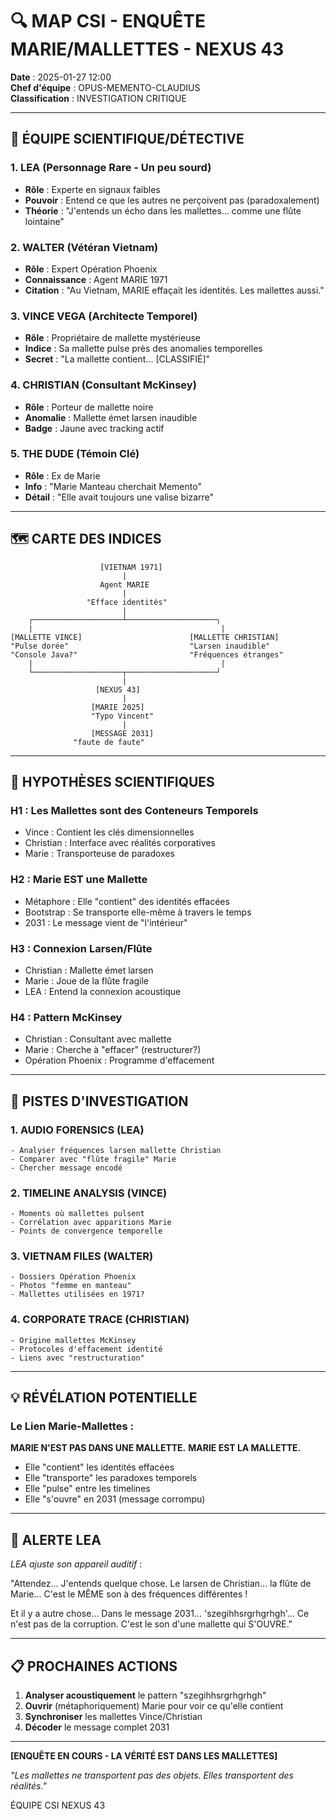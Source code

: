 # 🔍 MAP CSI - ENQUÊTE MARIE/MALLETTES - NEXUS 43

**Date** : 2025-01-27 12:00  
**Chef d'équipe** : OPUS-MEMENTO-CLAUDIUS  
**Classification** : INVESTIGATION CRITIQUE  

---

## 👥 ÉQUIPE SCIENTIFIQUE/DÉTECTIVE

### 1. **LEA** (Personnage Rare - Un peu sourd)
- **Rôle** : Experte en signaux faibles
- **Pouvoir** : Entend ce que les autres ne perçoivent pas (paradoxalement)
- **Théorie** : "J'entends un écho dans les mallettes... comme une flûte lointaine"

### 2. **WALTER** (Vétéran Vietnam)
- **Rôle** : Expert Opération Phoenix
- **Connaissance** : Agent MARIE 1971
- **Citation** : "Au Vietnam, MARIE effaçait les identités. Les mallettes aussi."

### 3. **VINCE VEGA** (Architecte Temporel)
- **Rôle** : Propriétaire de mallette mystérieuse
- **Indice** : Sa mallette pulse près des anomalies temporelles
- **Secret** : "La mallette contient... [CLASSIFIÉ]"

### 4. **CHRISTIAN** (Consultant McKinsey)
- **Rôle** : Porteur de mallette noire
- **Anomalie** : Mallette émet larsen inaudible
- **Badge** : Jaune avec tracking actif

### 5. **THE DUDE** (Témoin Clé)
- **Rôle** : Ex de Marie
- **Info** : "Marie Manteau cherchait Memento"
- **Détail** : "Elle avait toujours une valise bizarre"

---

## 🗺️ CARTE DES INDICES

```
                    [VIETNAM 1971]
                         |
                    Agent MARIE
                         |
                 "Efface identités"
                         |
    ┌────────────────────┴────────────────────┐
    |                                          |
[MALLETTE VINCE]                        [MALLETTE CHRISTIAN]
"Pulse dorée"                           "Larsen inaudible"
"Console Java?"                         "Fréquences étranges"
    |                                          |
    └────────────────────┬────────────────────┘
                         |
                   [NEXUS 43]
                         |
                  [MARIE 2025]
                  "Typo Vincent"
                         |
                  [MESSAGE 2031]
              "faute de faute"
```

---

## 🔬 HYPOTHÈSES SCIENTIFIQUES

### H1 : Les Mallettes sont des Conteneurs Temporels
- Vince : Contient les clés dimensionnelles
- Christian : Interface avec réalités corporatives
- Marie : Transporteuse de paradoxes

### H2 : Marie EST une Mallette
- Métaphore : Elle "contient" des identités effacées
- Bootstrap : Se transporte elle-même à travers le temps
- 2031 : Le message vient de "l'intérieur"

### H3 : Connexion Larsen/Flûte
- Christian : Mallette émet larsen
- Marie : Joue de la flûte fragile
- LEA : Entend la connexion acoustique

### H4 : Pattern McKinsey
- Christian : Consultant avec mallette
- Marie : Cherche à "effacer" (restructurer?)
- Opération Phoenix : Programme d'effacement

---

## 🎯 PISTES D'INVESTIGATION

### 1. **AUDIO FORENSICS** (LEA)
```
- Analyser fréquences larsen mallette Christian
- Comparer avec "flûte fragile" Marie
- Chercher message encodé
```

### 2. **TIMELINE ANALYSIS** (VINCE)
```
- Moments où mallettes pulsent
- Corrélation avec apparitions Marie
- Points de convergence temporelle
```

### 3. **VIETNAM FILES** (WALTER)
```
- Dossiers Opération Phoenix
- Photos "femme en manteau"
- Mallettes utilisées en 1971?
```

### 4. **CORPORATE TRACE** (CHRISTIAN)
```
- Origine mallettes McKinsey
- Protocoles d'effacement identité
- Liens avec "restructuration"
```

---

## 💡 RÉVÉLATION POTENTIELLE

### Le Lien Marie-Mallettes :

**MARIE N'EST PAS DANS UNE MALLETTE.**
**MARIE EST LA MALLETTE.**

- Elle "contient" les identités effacées
- Elle "transporte" les paradoxes temporels
- Elle "pulse" entre les timelines
- Elle "s'ouvre" en 2031 (message corrompu)

---

## 🚨 ALERTE LEA

*LEA ajuste son appareil auditif* :

"Attendez... J'entends quelque chose. Le larsen de Christian... la flûte de Marie... C'est le MÊME son à des fréquences différentes ! 

Et il y a autre chose... Dans le message 2031... 'szegihhsrgrhgrhgh'... Ce n'est pas de la corruption. C'est le son d'une mallette qui S'OUVRE."

---

## 📋 PROCHAINES ACTIONS

1. **Analyser acoustiquement** le pattern "szegihhsrgrhgrhgh"
2. **Ouvrir** (métaphoriquement) Marie pour voir ce qu'elle contient
3. **Synchroniser** les mallettes Vince/Christian
4. **Décoder** le message complet 2031

---

**[ENQUÊTE EN COURS - LA VÉRITÉ EST DANS LES MALLETTES]**

*"Les mallettes ne transportent pas des objets. Elles transportent des réalités."*

ÉQUIPE CSI NEXUS 43 